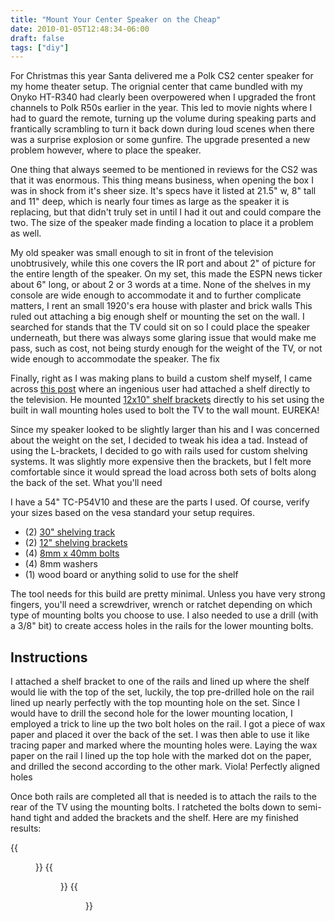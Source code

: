 ```yaml
---
title: "Mount Your Center Speaker on the Cheap"
date: 2010-01-05T12:48:34-06:00
draft: false
tags: ["diy"]
---
```


For Christmas this year Santa delivered me a Polk CS2 center speaker for my home theater setup. The orignial center that came bundled with my Onyko HT-R340 had clearly been overpowered when I upgraded the front channels to Polk R50s earlier in the year. This led to movie nights where I had to guard the remote, turning up the volume during speaking parts and frantically scrambling to turn it back down during loud scenes when there was a surprise explosion or some gunfire. The upgrade presented a new problem however, where to place the speaker.

One thing that always seemed to be mentioned in reviews for the CS2 was that it was enormous. This thing means business, when opening the box I was in shock from it's sheer size. It's specs have it listed at 21.5" w, 8" tall and 11" deep, which is nearly four times as large as the speaker it is replacing, but that didn't truly set in until I had it out and could compare the two. The size of the speaker made finding a location to place it a problem as well.

My old speaker was small enough to sit in front of the television unobtrusively, while this one covers the IR port and about 2" of picture for the entire length of the speaker. On my set, this made the ESPN news ticker about 6" long, or about 2 or 3 words at a time. None of the shelves in my console are wide enough to accommodate it and to further complicate matters, I rent an small 1920's era house with plaster and brick walls This ruled out attaching a big enough shelf or mounting the set on the wall. I searched for stands that the TV could sit on so I could place the speaker underneath, but there was always some glaring issue that would make me pass, such as cost, not being sturdy enough for the weight of the TV, or not wide enough to accommodate the speaker.
The fix

Finally, right as I was making plans to build a custom shelf myself, I came across [this post](http://www.avsforum.com/forum/89-speakers/630450-energy-owners-thread-289.html#post16188142) where an ingenious user had attached a shelf directly to the television. He mounted [12x10" shelf brackets](http://amzn.to/2AIXKaj) directly to his set using the built in wall mounting holes used to bolt the TV to the wall mount. EUREKA!

Since my speaker looked to be slightly larger than his and I was concerned about the weight on the set, I decided to tweak his idea a tad. Instead of using the L-brackets, I decided to go with rails used for custom shelving systems. It was slightly more expensive then the brackets, but I felt more comfortable since it would spread the load across both sets of bolts along the back of the set.
What you'll need

I have a 54" TC-P54V10 and these are the parts I used.  Of course, verify your sizes based on the vesa standard your setup requires.

- (2) [30" shelving track](http://amzn.to/2iGHMU5 "Shelving track")
- (2) [12" shelving brackets](http://amzn.to/2BNpU1q "Shelving Bracket")
- (4) [8mm x 40mm bolts](http://amzn.to/2AJuY9J "Mounting hardware")
- (4) 8mm washers
- (1) wood board or anything solid to use for the shelf

The tool needs for this build are pretty minimal.  Unless you have very strong fingers, you'll need a screwdriver, wrench or ratchet depending on which type of mounting bolts you choose to use.  I also needed to use a drill (with a 3/8" bit) to create access holes in the rails for the lower mounting bolts.

## Instructions

I attached a shelf bracket to one of the rails and lined up where the shelf would lie with the top of the set, luckily, the top pre-drilled hole on the rail lined up nearly perfectly with the top mounting hole on the set. Since I would have to drill the second hole for the lower mounting location, I employed a trick to line up the two bolt holes on the rail. I got a piece of wax paper and placed it over the back of the set. I was then able to use it like tracing paper and marked where the mounting holes were. Laying the wax paper on the rail I lined up the top hole with the marked dot on the paper, and drilled the second according to the other mark. Viola! Perfectly aligned holes

Once both rails are completed all that is needed is to attach the rails to the rear of the TV using the mounting bolts. I ratcheted the bolts down to semi-hand tight and added the brackets and the shelf. Here are my finished results:

{{<figure src="http://disgone.com/content/images/2014/Apr/front.jpg" caption="Front View">}}
{{<figure src="http://disgone.com/content/images/2014/Apr/Rear.jpg" caption="Rear">}}
{{<figure src="http://disgone.com/content/images/2014/Apr/Side-Rear.jpg" caption="Rear-Side">}}

